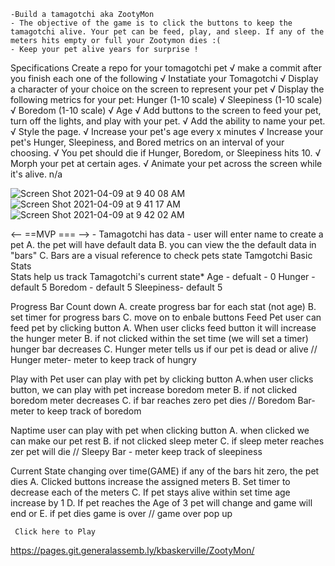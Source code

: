 <!-- Project Zero Objectives -->
    -Build a tamagotchi aka ZootyMon 
    - The objective of the game is to click the buttons to keep the tamagotchi alive. Your pet can be feed, play, and sleep. If any of the meters hits empty or full your Zootymon dies :(
    - Keep your pet alive years for surprise ! 

<!-- User Stories/Game Logic -->
   
<!-- User Action: User can click on a feed button, when clicked the feed bar increases and decreases at a set time  -->

<!-- User Action: User can click on Play button, when clicked the Playtime bar and it will also increase and decrease  -->

<!-- User Action: User clicks Naptime button, when clicked the bar will increase and decrease  -->

<!-- User Action: If any of the bars reach empty or they are filled the game is over and you lose  -->

<!-- User Action: Your Zootymons Age will increase after you feed you Zootymon for a period of time -->

<!--User: if your pets age reaches 101, you win!   -->

<!-- User: if your Zootymon disappears gameover -->

Specifications
Create a repo for your tomagotchi pet √
make a commit after you finish each one of the following √
Instatiate your Tomagotchi √
Display a character of your choice on the screen to represent your pet √
Display the following metrics for your pet: 
Hunger (1-10 scale) √
Sleepiness (1-10 scale) √
Boredom (1-10 scale) √
Age √
Add buttons to the screen to feed your pet, turn off the lights, and play with your pet. √
Add the ability to name your pet. √
Style the page. √
Increase your pet's age every x minutes √
Increase your pet's Hunger, Sleepiness, and Bored metrics on an interval of your choosing. √
You pet should die if Hunger, Boredom, or Sleepiness hits 10. √
Morph your pet at certain ages. √
Animate your pet across the screen while it's alive. n/a 

![Screen Shot 2021-04-09 at 9 40 08 AM](https://media.git.generalassemb.ly/user/35030/files/97805680-9917-11eb-8814-447695e52add)
![Screen Shot 2021-04-09 at 9 41 17 AM](https://media.git.generalassemb.ly/user/35030/files/c5fe3180-9917-11eb-8e65-380f2d4b7bf4)
![Screen Shot 2021-04-09 at 9 42 02 AM](https://media.git.generalassemb.ly/user/35030/files/de6e4c00-9917-11eb-8b1c-5ce9ab63ffa6)

<--   ==MVP ===  -->
     - Tamagotchi has data -
     user will enter name to create a pet
     A. the pet will have default data
     B. you can view the the default data in "bars"
     C. Bars are a visual reference to check pets state
 Tamgotchi Basic Stats  
    Stats help us track Tamagotchi's current state*
     Age - defualt - 0
     Hunger - default 5
     Boredom - default 5
     Sleepiness- default 5

Progress Bar Count down 
    A. create progress bar for each stat (not age)
    B. set timer for progress bars 
    C. move on to enbale buttons 
 Feed Pet 
    user can feed pet by clicking button
    A. When user clicks feed button it will increase the hunger meter 
     B. if not clicked within the set time (we will set a timer) hunger bar decreases
     C. Hunger meter tells us if our pet is dead or alive
    // Hunger meter- meter to keep track of hungry 

Play with Pet 
     user can play with pet by clicking button
     A.when user clicks button, we can play with pet increase boredom meter 
     B. if not clicked boredom meter decreases 
     C. if bar reaches zero pet dies 
     // Boredom Bar- meter to keep track of boredom

Naptime 
     user can play with pet when clicking button
     A. when clicked we can make our pet rest 
     B. if not clicked sleep meter 
     C. if sleep meter reaches zer pet will die 
     // Sleepy Bar - meter keep track of sleepiness 
     
 Current State changing over time(GAME) 
     if any of the bars hit zero, the pet dies 
    A.  Clicked buttons increase the assigned meters
    B.  Set timer to decrease each of the meters
    C.  If pet stays alive within set time age increase by 1
    D.  If pet reaches the Age of 3 pet will change and game will end or
    E.  if pet dies game is over 
    // game over pop up 

     Click here to Play
 https://pages.git.generalassemb.ly/kbaskerville/ZootyMon/
